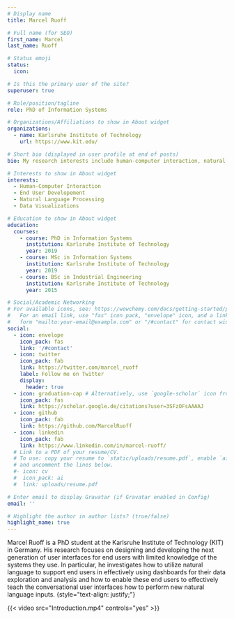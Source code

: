 ```yaml
---
# Display name
title: Marcel Ruoff

# Full name (for SEO)
first_name: Marcel
last_name: Ruoff

# Status emoji
status:
  icon: 

# Is this the primary user of the site?
superuser: true

# Role/position/tagline
role: PhD of Information Systems

# Organizations/Affiliations to show in About widget
organizations:
  - name: Karlsruhe Institute of Technology
    url: https://www.kit.edu/

# Short bio (displayed in user profile at end of posts)
bio: My research interests include human-computer interaction, natural language interfaces, data visualizations, and end-user development.

# Interests to show in About widget
interests:
  - Human-Computer Interaction
  - End User Developement
  - Natural Language Processing
  - Data Visualizations

# Education to show in About widget
education:
  courses:
    - course: PhD in Information Systems
      institution: Karlsruhe Institute of Technology
      year: 2019
    - course: MSc in Information Systems
      institution: Karlsruhe Institute of Technology
      year: 2019
    - course: BSc in Industrial Engineering
      institution: Karlsruhe Institute of Technology
      year: 2015

# Social/Academic Networking
# For available icons, see: https://wowchemy.com/docs/getting-started/page-builder/#icons
#   For an email link, use "fas" icon pack, "envelope" icon, and a link in the
#   form "mailto:your-email@example.com" or "/#contact" for contact widget.
social:
  - icon: envelope
    icon_pack: fas
    link: '/#contact'
  - icon: twitter
    icon_pack: fab
    link: https://twitter.com/marcel_ruoff
    label: Follow me on Twitter
    display:
      header: true
  - icon: graduation-cap # Alternatively, use `google-scholar` icon from `ai` icon pack
    icon_pack: fas
    link: https://scholar.google.de/citations?user=3SFzOFsAAAAJ
  - icon: github
    icon_pack: fab
    link: https://github.com/MarcelRuoff
  - icon: linkedin
    icon_pack: fab
    link: https://www.linkedin.com/in/marcel-ruoff/
  # Link to a PDF of your resume/CV.
  # To use: copy your resume to `static/uploads/resume.pdf`, enable `ai` icons in `params.yaml`,
  # and uncomment the lines below.
  #- icon: cv
  #  icon_pack: ai
  #  link: uploads/resume.pdf

# Enter email to display Gravatar (if Gravatar enabled in Config)
email: ''

# Highlight the author in author lists? (true/false)
highlight_name: true
---
```

Marcel Ruoff is a PhD student at the Karlsruhe Institute of Technology (KIT) in Germany. His research focuses on designing and developing the next generation of user interfaces for end users with limited knowledge of the systems they use. In particular, he investigates how to utilize natural language to support end users in effectively using dashboards for their data exploration and analysis and how to enable these end users to effectively teach the conversational user interfaces how to perform new natural language inputs.
{style="text-align: justify;"}

{{< video src="Introduction.mp4" controls="yes" >}}
